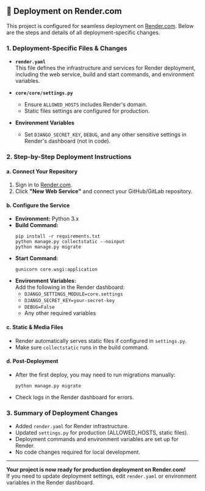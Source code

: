 ## 🚀 Deployment on Render.com

This project is configured for seamless deployment on [Render.com](https://render.com/). Below are the steps and details of all deployment-specific changes.

### 1. Deployment-Specific Files & Changes

- **`render.yaml`**  
  This file defines the infrastructure and services for Render deployment, including the web service, build and start commands, and environment variables.

- **`core/core/settings.py`**  
  - Ensure `ALLOWED_HOSTS` includes Render's domain.
  - Static files settings are configured for production.

- **Environment Variables**  
  - Set `DJANGO_SECRET_KEY`, `DEBUG`, and any other sensitive settings in Render's dashboard (not in code).

### 2. Step-by-Step Deployment Instructions

#### a. Connect Your Repository

1. Sign in to [Render.com](https://render.com/).
2. Click **"New Web Service"** and connect your GitHub/GitLab repository.

#### b. Configure the Service

- **Environment:** Python 3.x
- **Build Command:**  
  ```
  pip install -r requirements.txt
  python manage.py collectstatic --noinput
  python manage.py migrate
  ```
- **Start Command:**  
  ```
  gunicorn core.wsgi:application
  ```
- **Environment Variables:**  
  Add the following in the Render dashboard:
  - `DJANGO_SETTINGS_MODULE=core.settings`
  - `DJANGO_SECRET_KEY=your-secret-key`
  - `DEBUG=False`
  - Any other required variables

#### c. Static & Media Files

- Render automatically serves static files if configured in `settings.py`.
- Make sure `collectstatic` runs in the build command.

#### d. Post-Deployment

- After the first deploy, you may need to run migrations manually:
  ```
  python manage.py migrate
  ```
- Check logs in the Render dashboard for errors.

### 3. Summary of Deployment Changes

- Added `render.yaml` for Render infrastructure.
- Updated `settings.py` for production (ALLOWED_HOSTS, static files).
- Deployment commands and environment variables are set up for Render.
- No code changes required for local development.

---

**Your project is now ready for production deployment on Render.com!**  
If you need to update deployment settings, edit `render.yaml` or environment variables in the Render dashboard.
